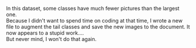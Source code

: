 In this dataset, some classes have much fewer pictures than the largest one.  
Because I didn't want to spend time on coding at that time, I wrote a new file to augment the tail classes and save the new images to the document. It now appears to a stupid work....  
But never mind, I won't do that again.
